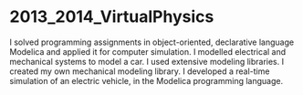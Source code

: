 # 2013_2014_VirtualPhysics

I solved programming assignments in object-oriented, declarative language Modelica and applied it for computer simulation. I 
modelled electrical and mechanical systems to model a car. I used extensive modeling libraries. I created my own mechanical
modeling library. I developed a real-time simulation of an electric vehicle, in the Modelica programming language.
